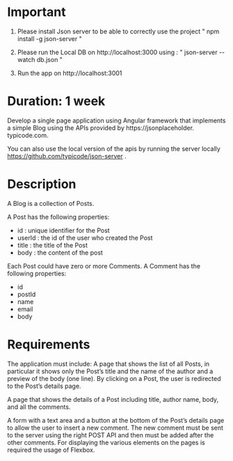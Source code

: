 # Important
1. Please install Json server to be able to correctly use the project
" npm install -g json-server "
 
2. Please run the Local DB on http://localhost:3000 using  : " json-server --watch db.json "

3. Run the app on http://localhost:3001

# Duration: 1 week
Develop a single page application using Angular framework that implements a simple Blog using the APIs provided by https://jsonplaceholder.
typicode.com. 

You can also use the local version of the apis by running the server locally https://github.com/typicode/json-server .
# Description

A Blog is a collection of Posts.

A Post has the following properties:
- id : unique identifier for the Post
- userId : the id of the user who created the Post
- title : the title of the Post
- body : the content of the post

Each Post could have zero or more Comments. A Comment has the following properties:
- id
- postId
- name
- email
- body

# Requirements
The application must include:
A page that shows the list of all Posts, in particular it shows only the Post’s title and the name of the author and a preview of the body (one line).
By clicking on a Post, the user is redirected to the Post’s details page.

A page that shows the details of a Post including title, author name, body, and all the comments.

A form with a text area and a button at the bottom of the Post’s details page to allow the user to insert a new comment. The new
comment must be sent to the server using the right POST API and then must be added after the other comments.
For displaying the various elements on the pages is required the usage of Flexbox.
